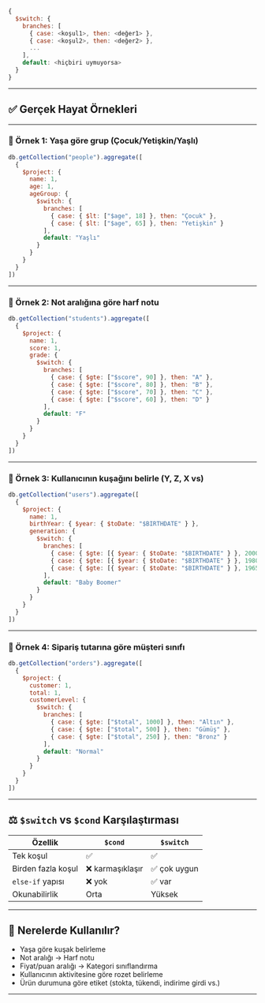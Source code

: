 
```js
{
  $switch: {
    branches: [
      { case: <koşul1>, then: <değer1> },
      { case: <koşul2>, then: <değer2> },
      ...
    ],
    default: <hiçbiri uymuyorsa>
  }
}
```

---

## ✅ Gerçek Hayat Örnekleri

---

### 🧪 Örnek 1: Yaşa göre grup (Çocuk/Yetişkin/Yaşlı)

```js
db.getCollection("people").aggregate([
  {
    $project: {
      name: 1,
      age: 1,
      ageGroup: {
        $switch: {
          branches: [
            { case: { $lt: ["$age", 18] }, then: "Çocuk" },
            { case: { $lt: ["$age", 65] }, then: "Yetişkin" }
          ],
          default: "Yaşlı"
        }
      }
    }
  }
])
```

---

### 🧪 Örnek 2: Not aralığına göre harf notu

```js
db.getCollection("students").aggregate([
  {
    $project: {
      name: 1,
      score: 1,
      grade: {
        $switch: {
          branches: [
            { case: { $gte: ["$score", 90] }, then: "A" },
            { case: { $gte: ["$score", 80] }, then: "B" },
            { case: { $gte: ["$score", 70] }, then: "C" },
            { case: { $gte: ["$score", 60] }, then: "D" }
          ],
          default: "F"
        }
      }
    }
  }
])
```

---

### 🧪 Örnek 3: Kullanıcının kuşağını belirle (Y, Z, X vs)

```js
db.getCollection("users").aggregate([
  {
    $project: {
      name: 1,
      birthYear: { $year: { $toDate: "$BIRTHDATE" } },
      generation: {
        $switch: {
          branches: [
            { case: { $gte: [{ $year: { $toDate: "$BIRTHDATE" } }, 2000] }, then: "Z Kuşağı" },
            { case: { $gte: [{ $year: { $toDate: "$BIRTHDATE" } }, 1980] }, then: "Y Kuşağı" },
            { case: { $gte: [{ $year: { $toDate: "$BIRTHDATE" } }, 1965] }, then: "X Kuşağı" }
          ],
          default: "Baby Boomer"
        }
      }
    }
  }
])
```

---

### 🧪 Örnek 4: Sipariş tutarına göre müşteri sınıfı

```js
db.getCollection("orders").aggregate([
  {
    $project: {
      customer: 1,
      total: 1,
      customerLevel: {
        $switch: {
          branches: [
            { case: { $gte: ["$total", 1000] }, then: "Altın" },
            { case: { $gte: ["$total", 500] }, then: "Gümüş" },
            { case: { $gte: ["$total", 250] }, then: "Bronz" }
          ],
          default: "Normal"
        }
      }
    }
  }
])
```

---

## ⚖️ `$switch` vs `$cond` Karşılaştırması

|Özellik|`$cond`|`$switch`|
|---|---|---|
|Tek koşul|✅|✅|
|Birden fazla koşul|❌ karmaşıklaşır|✅ çok uygun|
|`else-if` yapısı|❌ yok|✅ var|
|Okunabilirlik|Orta|Yüksek|

---

## 🔧 Nerelerde Kullanılır?

- Yaşa göre kuşak belirleme
- Not aralığı → Harf notu
- Fiyat/puan aralığı → Kategori sınıflandırma
- Kullanıcının aktivitesine göre rozet belirleme
- Ürün durumuna göre etiket (stokta, tükendi, indirime girdi vs.)

---


